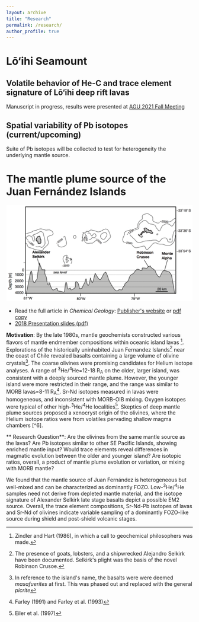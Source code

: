 ```yaml
---
layout: archive
title: "Research"
permalink: /research/
author_profile: true
---
```


# Lō‘ihi Seamount

## Volatile behavior of He-C and trace element signature of Lō‘ihi deep rift lavas

Manuscript in progress, results were presented at [AGU 2021 Fall Meeting](https://thi-truong.github.io/talks/2021-12-14-AGU)

## Spatial variability of Pb isotopes (current/upcoming)

Suite of Pb isotopes will be collected to test for heterogeneity the underlying mantle source.


#  The mantle plume source of the Juan Fernández Islands


<img src="/_pages/research-figure02-juan-fernandez-islands.png" alt="Overview of the two main islands of the Juan Fernández chain. Bottom middle shows map view of subaerial islands, and cross-section showing topography and bathymetric features (depth in m). The island on the right, Robinson Crusoe (Mas a Tierra) consists of group I and II lavas which represent a late shield-building stage and post-shield phase. The island on the left, Alexander Selkirk (Mas Afuera) consists of Group III basalts which represent the shield phase." width="600px">

* Read the full article in *Chemical Geology*: [Publisher's website](https://doi.org/10.1016/j.chemgeo.2017.11.024) or [pdf copy](https://thi-truong.github.io/files/Truong2018.pdf)
* [2018 Presentation slides (pdf)](/files/2.2_Truong.pdf)

**Motivation**: By the late 1980s, mantle geochemists constructed various flavors of mantle endmember compositions within oceanic island lavas [^1]. Explorations of the historically uninhabited Juan Fernandez Islands[^2] near the coast of Chile revealed basalts containing a large volume of olivine crystals[^3]. The coarse olivines were promising candidates for Helium isotope analyses. A range of <sup>3</sup>He/<sup>4</sup>He=12-18 R<sub>A</sub> on the older, larger island, was consistent with a deeply sourced mantle plume. However, the younger island were more restricted in their range, and the range was similar to MORB lavas=8-11 R<sub>A</sub>[^4]. Sr-Nd isotopes measured in lavas were homogeneous, and inconsistent with MORB-OIB mixing. Oxygen isotopes were typical of other high-<sup>3</sup>He/<sup>4</sup>He localities[^5]. Skeptics of deep mantle plume sources proposed a xenocryst origin of the olivines, where the Helium isotope ratios were from volatiles pervading shallow magma chambers [^6]. 

** Research Question**: Are the olivines from the same mantle source as the lavas? Are Pb isotopes similar to other SE Pacific Islands, showing enriched mantle input? Would trace elements reveal differences in magmatic evolution between the older and younger island? Are isotopic ratios, overall, a product of mantle plume evolution or variation, or mixing with MORB mantle? 

We found that the mantle source of Juan Fernández is heterogeneous but well-mixed and can be characterized as dominantly FOZO. Low-<sup>3</sup>He/<sup>4</sup>He samples need not derive from depleted mantle material, and the isotope signature of Alexander Selkirk late stage basalts depict a possible EM2 source. Overall, the trace element compositions, Sr-Nd-Pb isotopes of lavas and Sr-Nd of olivines indicate variable sampling of a dominantly FOZO-like source during shield and post-shield volcanic stages. 

[^1]: Zindler and Hart (1986), in which a call to geochemical philosophers was made.
[^2]: The presence of goats, lobsters, and a shipwrecked Alejandro Selkirk have been documented. Selkirk's plight was the basis of the novel Robinson Crusoe.
[^3]: In reference to the island's name, the basalts were were deemed *masafuerites* at first. This was phased out and replaced with the general *picrite*
[^4]: Farley (1991) and Farley et al. (1993)
[^5]: Eiler et al. (1997)
